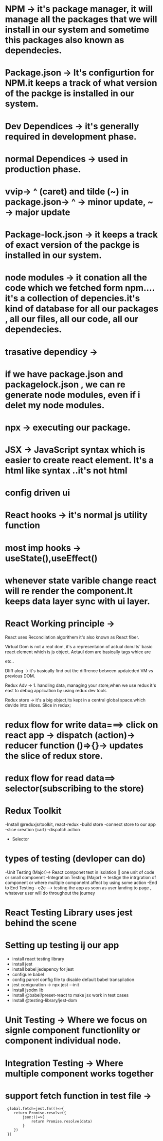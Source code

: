 # NPM -> it's package manager, it will manage all the packages that we will install in our system and sometime this packages also known as dependecies.

# Package.json -> It's configurtion for NPM.it keeps a track of what version of the packge is installed in our system.

# Dev Dependices -> it's generally required in development phase.

# normal Dependices -> used in production phase.

# vvip-> ^ (caret) and tilde (~) in package.json-> ^ -> minor update, ~ -> major update

# Package-lock.json -> it keeps a track of exact version of the packge is installed in our system.

# node modules -> it conation all the code which we fetched form npm.... it's a collection of depencies.it's kind of database for all our packages , all our files, all our code, all our dependecies.

# trasative dependicy ->

# if we have package.json and packagelock.json , we can re generate node modules, even if i delet my node modules.

# npx -> executing our package.

# JSX -> JavaScript syntax which is easier to create react element. It's a html like syntax ..it's not html

# config driven ui

# React hooks -> it's normal js utility function

# most imp hooks -> useState(),useEffect()

# whenever state varible change react will re render the component.It keeps data layer sync with ui layer.

# React Working principle ->

React uses Reconcilation algorithem it's also known as React fiber.

Virtual Dom is not a reat dom, it's a representaion of actual dom.Its' basic react element which is js object.
Actaul dom are basically tags whice are <div></div><img/>etc..

DIiff alog -> it's basically find out the diffrence between updateded VM vs previous DOM.

Redux Adv -> 1. handling data, managing your store,when we use redux it's east to debug application by using redux dev tools

Redux store -> it's a big object,its kept in a central global space.which devide into slices.
Slice in redux;

# redux flow for write data===> click on react app -> dispatch (action)-> reducer function ()=>{}-> updates the slice of redux store.

# redux flow for read data==> selector(subscribing to the store)

# Redux Toolkit

-Install @reduxjs/toolkit, react-redux
-build store
-connect store to our app
-slice creation (cart)
-dispatch action

- Selector

# types of testing (devloper can do)

-Unit Testing (Major)-> React componet test in isolation || one unit of code or small compoennt
-Integration Testing (Major) -> testign the intrgration of component or where multiple componetnt affect by using some action
-End to End Testing - e2e --> testing the app as soon as user landing to page , whatever user will do throughout the journey

# React Testing Library uses jest behind the scene

# Setting up testing ij our app

- install react testing library
- install jest
- install babel jedepency for jest
- configure babel
- config parcel config file tp disable default babel transpilation
- jest coniguration -> npx jest --init
- Install jsodm lib
- Install @babel/preset-react to make jsx work in test cases
- Install @testing-library/jest-dom

# Unit Testing -> Where we focus on signle component functionlity or component individual node.

# Integration Testing -> Where multiple component works together

# support fetch function in test file ->

     global.fetch=jest.fn(()=>{
        return Promise.resolve({
            json:()=>{
                return Promise.resolve(data)
            }
        })
     })
